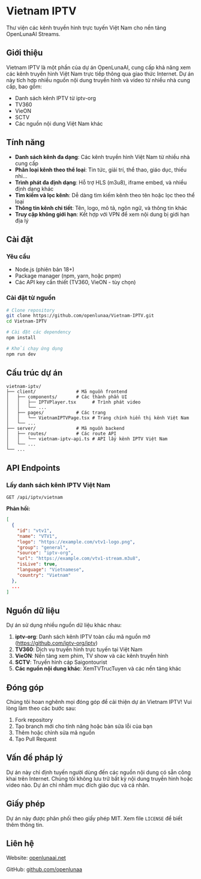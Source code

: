 # Vietnam IPTV

Thư viện các kênh truyền hình trực tuyến Việt Nam cho nền tảng OpenLunaAI Streams.

## Giới thiệu

Vietnam IPTV là một phần của dự án OpenLunaAI, cung cấp khả năng xem các kênh truyền hình Việt Nam trực tiếp thông qua giao thức Internet. Dự án này tích hợp nhiều nguồn nội dung truyền hình và video từ nhiều nhà cung cấp, bao gồm:

- Danh sách kênh IPTV từ iptv-org
- TV360
- VieON
- SCTV
- Các nguồn nội dung Việt Nam khác

## Tính năng

- **Danh sách kênh đa dạng**: Các kênh truyền hình Việt Nam từ nhiều nhà cung cấp
- **Phân loại kênh theo thể loại**: Tin tức, giải trí, thể thao, giáo dục, thiếu nhi...
- **Trình phát đa định dạng**: Hỗ trợ HLS (m3u8), iframe embed, và nhiều định dạng khác
- **Tìm kiếm và lọc kênh**: Dễ dàng tìm kiếm kênh theo tên hoặc lọc theo thể loại
- **Thông tin kênh chi tiết**: Tên, logo, mô tả, ngôn ngữ, và thông tin khác
- **Truy cập không giới hạn**: Kết hợp với VPN để xem nội dung bị giới hạn địa lý

## Cài đặt

### Yêu cầu

- Node.js (phiên bản 18+)
- Package manager (npm, yarn, hoặc pnpm)
- Các API key cần thiết (TV360, VieON - tùy chọn)

### Cài đặt từ nguồn

```bash
# Clone repository
git clone https://github.com/openlunaa/Vietnam-IPTV.git
cd Vietnam-IPTV

# Cài đặt các dependency
npm install

# Khởi chạy ứng dụng
npm run dev
```

## Cấu trúc dự án

```
vietnam-iptv/
├── client/               # Mã nguồn frontend
│   ├── components/       # Các thành phần UI
│   │   ├── IPTVPlayer.tsx      # Trình phát video
│   │   └── ...
│   ├── pages/            # Các trang
│   │   └── VietnamIPTVPage.tsx # Trang chính hiển thị kênh Việt Nam
│   └── ...
├── server/               # Mã nguồn backend
│   ├── routes/           # Các route API
│   │   └── vietnam-iptv-api.ts # API lấy kênh IPTV Việt Nam
│   └── ...
└── ...
```

## API Endpoints

### Lấy danh sách kênh IPTV Việt Nam

```
GET /api/iptv/vietnam
```

**Phản hồi:**
```json
[
  {
    "id": "vtv1",
    "name": "VTV1",
    "logo": "https://example.com/vtv1-logo.png",
    "group": "general",
    "source": "iptv-org",
    "url": "https://example.com/vtv1-stream.m3u8",
    "isLive": true,
    "language": "Vietnamese",
    "country": "Vietnam"
  },
  ...
]
```

## Nguồn dữ liệu

Dự án sử dụng nhiều nguồn dữ liệu khác nhau:

1. **iptv-org**: Danh sách kênh IPTV toàn cầu mã nguồn mở (https://github.com/iptv-org/iptv)
2. **TV360**: Dịch vụ truyền hình trực tuyến tại Việt Nam
3. **VieON**: Nền tảng xem phim, TV show và các kênh truyền hình
4. **SCTV**: Truyền hình cáp Saigontourist
5. **Các nguồn nội dung khác**: XemTVTrucTuyen và các nền tảng khác

## Đóng góp

Chúng tôi hoan nghênh mọi đóng góp để cải thiện dự án Vietnam IPTV! Vui lòng làm theo các bước sau:

1. Fork repository
2. Tạo branch mới cho tính năng hoặc bản sửa lỗi của bạn
3. Thêm hoặc chỉnh sửa mã nguồn
4. Tạo Pull Request

## Vấn đề pháp lý

Dự án này chỉ định tuyến người dùng đến các nguồn nội dung có sẵn công khai trên Internet. Chúng tôi không lưu trữ bất kỳ nội dung truyền hình hoặc video nào. Dự án chỉ nhằm mục đích giáo dục và cá nhân.

## Giấy phép

Dự án này được phân phối theo giấy phép MIT. Xem file `LICENSE` để biết thêm thông tin.

## Liên hệ

Website: [openlunaai.net](https://openlunaai.net)

GitHub: [github.com/openlunaa](https://github.com/openlunaa)